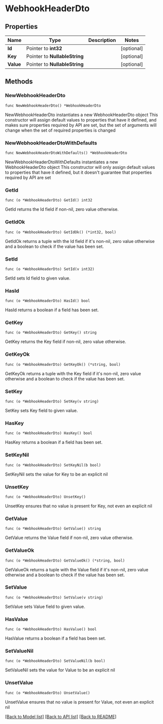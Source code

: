 # WebhookHeaderDto

## Properties

Name | Type | Description | Notes
------------ | ------------- | ------------- | -------------
**Id** | Pointer to **int32** |  | [optional] 
**Key** | Pointer to **NullableString** |  | [optional] 
**Value** | Pointer to **NullableString** |  | [optional] 

## Methods

### NewWebhookHeaderDto

`func NewWebhookHeaderDto() *WebhookHeaderDto`

NewWebhookHeaderDto instantiates a new WebhookHeaderDto object
This constructor will assign default values to properties that have it defined,
and makes sure properties required by API are set, but the set of arguments
will change when the set of required properties is changed

### NewWebhookHeaderDtoWithDefaults

`func NewWebhookHeaderDtoWithDefaults() *WebhookHeaderDto`

NewWebhookHeaderDtoWithDefaults instantiates a new WebhookHeaderDto object
This constructor will only assign default values to properties that have it defined,
but it doesn't guarantee that properties required by API are set

### GetId

`func (o *WebhookHeaderDto) GetId() int32`

GetId returns the Id field if non-nil, zero value otherwise.

### GetIdOk

`func (o *WebhookHeaderDto) GetIdOk() (*int32, bool)`

GetIdOk returns a tuple with the Id field if it's non-nil, zero value otherwise
and a boolean to check if the value has been set.

### SetId

`func (o *WebhookHeaderDto) SetId(v int32)`

SetId sets Id field to given value.

### HasId

`func (o *WebhookHeaderDto) HasId() bool`

HasId returns a boolean if a field has been set.

### GetKey

`func (o *WebhookHeaderDto) GetKey() string`

GetKey returns the Key field if non-nil, zero value otherwise.

### GetKeyOk

`func (o *WebhookHeaderDto) GetKeyOk() (*string, bool)`

GetKeyOk returns a tuple with the Key field if it's non-nil, zero value otherwise
and a boolean to check if the value has been set.

### SetKey

`func (o *WebhookHeaderDto) SetKey(v string)`

SetKey sets Key field to given value.

### HasKey

`func (o *WebhookHeaderDto) HasKey() bool`

HasKey returns a boolean if a field has been set.

### SetKeyNil

`func (o *WebhookHeaderDto) SetKeyNil(b bool)`

 SetKeyNil sets the value for Key to be an explicit nil

### UnsetKey
`func (o *WebhookHeaderDto) UnsetKey()`

UnsetKey ensures that no value is present for Key, not even an explicit nil
### GetValue

`func (o *WebhookHeaderDto) GetValue() string`

GetValue returns the Value field if non-nil, zero value otherwise.

### GetValueOk

`func (o *WebhookHeaderDto) GetValueOk() (*string, bool)`

GetValueOk returns a tuple with the Value field if it's non-nil, zero value otherwise
and a boolean to check if the value has been set.

### SetValue

`func (o *WebhookHeaderDto) SetValue(v string)`

SetValue sets Value field to given value.

### HasValue

`func (o *WebhookHeaderDto) HasValue() bool`

HasValue returns a boolean if a field has been set.

### SetValueNil

`func (o *WebhookHeaderDto) SetValueNil(b bool)`

 SetValueNil sets the value for Value to be an explicit nil

### UnsetValue
`func (o *WebhookHeaderDto) UnsetValue()`

UnsetValue ensures that no value is present for Value, not even an explicit nil

[[Back to Model list]](../README.md#documentation-for-models) [[Back to API list]](../README.md#documentation-for-api-endpoints) [[Back to README]](../README.md)


